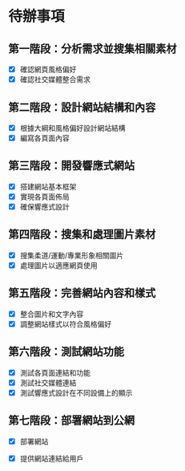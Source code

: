 # 待辦事項

## 第一階段：分析需求並搜集相關素材
- [x] 確認網頁風格偏好
- [x] 確認社交媒體整合需求

## 第二階段：設計網站結構和內容
- [x] 根據大綱和風格偏好設計網站結構
- [x] 編寫各頁面內容

## 第三階段：開發響應式網站
- [x] 搭建網站基本框架
- [x] 實現各頁面佈局
- [x] 確保響應式設計

## 第四階段：搜集和處理圖片素材
- [x] 搜集柔道/運動/專業形象相關圖片
- [x] 處理圖片以適應網頁使用

## 第五階段：完善網站內容和樣式
- [x] 整合圖片和文字內容
- [x] 調整網站樣式以符合風格偏好

## 第六階段：測試網站功能
- [x] 測試各頁面連結和功能
- [x] 測試社交媒體連結
- [x] 測試響應式設計在不同設備上的顯示

## 第七階段：部署網站到公網
- [x] 部署網站
- [x] 提供網站連結給用戶

